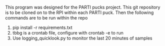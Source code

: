 This program was designed for the PARTI pucks project. This git repository is to be cloned on to the RPI within each PARTI puck. Then the following commands are to be run within the repo

1. pip install -r requirements.txt
1. tbbg is a crontab file, configure with crontab -e to run
1. Use logging_quicklook.py to monitor the last 20 minutes of samples
